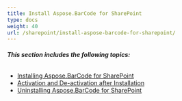 ```yaml
---
title: Install Aspose.BarCode for SharePoint
type: docs
weight: 40
url: /sharepoint/install-aspose-barcode-for-sharepoint/
---
```


###### **This section includes the following topics:**
- [Installing Aspose.BarCode for SharePoint](/barcode/sharepoint/installing-aspose-barcode-for-sharepoint/)
- [Activation and De-activation after Installation](/barcode/sharepoint/activation-and-de-activation-after-installation/)
- [Uninstalling Aspose.BarCode for SharePoint](/barcode/sharepoint/uninstalling-aspose-barcode-for-sharepoint/)
